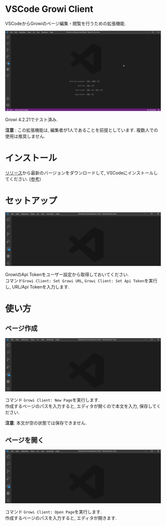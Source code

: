 # VSCode Growi Client

VSCodeからGrowiのページ編集・閲覧を行うための拡張機能.

![use-demo](./images/use-demo.gif)

Growi 4.2.21でテスト済み.

**注意** : この拡張機能は, 編集者が1人であることを前提としています. 複数人での使用は推奨しません.

# インストール

[リリース](https://github.com/k-kuroguro/vscode-growi-client/releases)から最新のバージョンをダウンロードして, VSCodeにインストールしてください. ([参考](https://code.visualstudio.com/docs/editor/extension-marketplace#_install-from-a-vsix))

# セットアップ

![setup-demo](./images/setup-demo.gif)

GrowiのApi Tokenをユーザー設定から取得しておいてください.\
コマンド`Growi Client: Set Growi URL`, `Growi Client: Set Api Token`を実行し, URL/Api Tokenを入力します.

# 使い方

## ページ作成

![newPage-demo](./images/newPage-demo.gif)

コマンド `Growi Client: New Page`を実行します.\
作成するページのパスを入力すると, エディタが開くので本文を入力, 保存してください.

**注意**: 本文が空の状態では保存できません.

## ページを開く

![openPage-demo](./images/openPage-demo.gif)

コマンド `Growi Client: Open Page`を実行します.\
作成するページのパスを入力すると, エディタが開きます.
